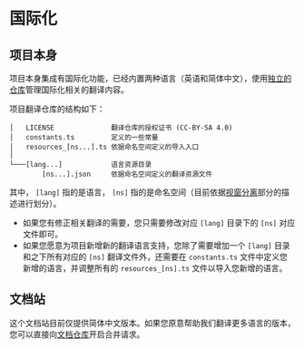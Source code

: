 # 国际化

## 项目本身

项目本身集成有国际化功能，已经内置两种语言（英语和简体中文），使用[独立的仓库]管理国际化相关的翻译内容。

[独立的仓库]: https://github.com/nekops-app/translations

项目翻译仓库的结构如下：

```
│   LICENSE              翻译仓库的授权证书 (CC-BY-SA 4.0)
│   constants.ts         定义的一些常量
│   resources_[ns...].ts 依据命名空间定义的导入入口
│
└───[lang...]            语言资源目录
        [ns...].json     依据命名空间定义的翻译资源文件
```

其中， `[lang]` 指的是语言， `[ns]` 指的是命名空间（目前依据[视窗分离]部分的描述进行划分）。

[视窗分离]: /window/

- 如果您有修正相关翻译的需要，您只需要修改对应 `[lang]` 目录下的 `[ns]` 对应文件即可。
- 如果您愿意为项目新增新的翻译语言支持，您除了需要增加一个 `[lang]` 目录和之下所有对应的 `[ns]` 翻译文件外，还需要在 `constants.ts` 文件中定义您新增的语言，并调整所有的 `resources_[ns].ts` 文件以导入您新增的语言。

## 文档站

这个文档站目前仅提供简体中文版本。如果您原意帮助我们翻译更多语言的版本，您可以直接向[文档仓库]开启合并请求。

[文档仓库]: https://github.com/nekops-app/docs
